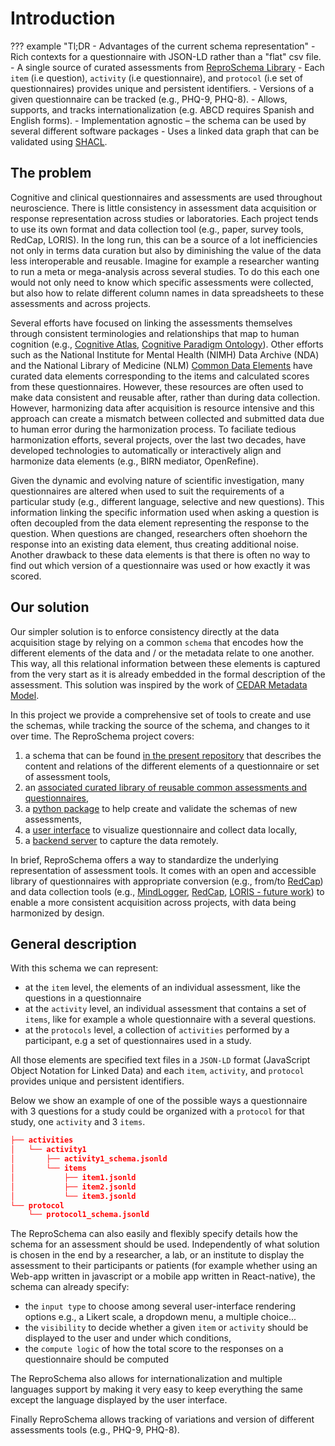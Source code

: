 # Introduction

??? example "Tl;DR - Advantages of the current schema representation"
    - Rich contexts for a questionnaire with JSON-LD rather than a "flat" csv file.
    - A single source of curated assessments from [ReproSchema Library](https://github.com/reproschema-library)
    - Each `item` (i.e question), `activity` (i.e questionnaire), and `protocol`
    (i.e set of questionnaires) provides unique and persistent identifiers.
    - Versions of a given questionnaire can be tracked (e.g., PHQ-9, PHQ-8).
    - Allows, supports, and tracks internationalization (e.g. ABCD requires Spanish
    and English forms).
    - Implementation agnostic – the schema can be used by several different software packages
    - Uses a linked data graph that can be validated using [SHACL](https://www.w3.org/TR/shacl/).

## The problem

Cognitive and clinical questionnaires and assessments are used throughout
neuroscience. There is little consistency in assessment data acquisition or response
representation across studies or laboratories. Each project tends to use its own
format and data collection tool (e.g., paper, survey tools, RedCap, LORIS). In the
long run, this can be a source of a lot inefficiencies not only in terms data
curation but also by diminishing the value of the data less interoperable and
reusable. Imagine for example a researcher wanting to run a meta or mega-analysis
across several studies. To do this each one would not only need to know which
specific assessments were collected, but also how to relate different column names in
data spreadsheets to these assessments and across projects.

Several efforts have focused on linking the assessments themselves
through consistent terminologies and relationships that map to human cognition
(e.g., [Cognitive Atlas](https://www.cognitiveatlas.org/),
[Cognitive Paradigm Ontology](http://www.cogpo.org/)). Other efforts such as the
National Institute for Mental Health (NIMH) Data Archive (NDA) and the National
Library of Medicine (NLM) [Common Data Elements](https://www.nlm.nih.gov/cde/index.html)
have curated data elements corresponding to the items and calculated scores from
these questionnaires. However, these resources are often used to make data
consistent and reusable after, rather than during data collection. However,
harmonizing data after acquisition is resource intensive and this approach can
create a mismatch between collected and submitted data due to human error during
the harmonization process. To faciliate tedious harmonization efforts, several
projects, over the last two decades, have developed technologies to automatically
or interactively align and harmonize data elements (e.g., BIRN mediator, OpenRefine).

Given the dynamic and evolving nature of scientific investigation, many
questionnaires are altered when used to suit the requirements of a particular
study (e.g., different language, selective and new questions). This information
linking the specific information used when asking a question is often decoupled
from the data element representing the response to the question. When questions
are changed, researchers often shoehorn the response into an existing data
element, thus creating additional noise. Another drawback to these data elements
is that there is often no way to find out which version of a questionnaire was
used or how exactly it was scored.

## Our solution

Our simpler solution is to enforce consistency directly at the data acquisition
stage by relying on a common `schema` that encodes how the different elements of
the data and / or the metadata relate to one another. This way, all this relational
information between these elements is captured from the very start as it is already
embedded in the formal description of the assessment. This solution was inspired
by the work of [CEDAR Metadata Model](https://more.metadatacenter.org/tools-training/outreach/cedar-template-model).

In this project we provide a comprehensive set of tools to create and use the
schemas, while tracking the source of the schema, and changes to it over time.
The ReproSchema project covers:

1. a schema that can be found [in the present repository](https://github.com/ReproNim/reproschema)
that describes the content and relations of the different elements of a
questionnaire or set of assessment tools,
2. an [associated curated library of reusable common assessments and questionnaires](https://github.com/ReproNim/reproschema-library),
3. a [python package](https://github.com/ReproNim/reproschema-py) to help create
and validate the schemas of new assessments,
4. a [user interface](https://github.com/ReproNim/reproschema-ui) to visualize
questionnaire and collect data locally,
5. a [backend server](https://github.com/sensein/voice-backend) to capture the
data remotely.

In brief, ReproSchema offers a way to standardize the underlying representation
of assessment tools. It comes with an open and accessible library of questionnaires
with appropriate conversion (e.g., from/to [RedCap](https://www.project-redcap.org/))
and data collection tools (e.g., [MindLogger](https://mindlogger.org/),
[RedCap](https://www.project-redcap.org/), [LORIS - future work](https://loris.ca))
to enable a more consistent acquisition across projects, with data being
harmonized by design.

## General description

With this schema we can represent:

- at the `item` level, the elements of an individual assessment, like the questions
in a questionnaire
- at the `activity` level, an individual assessment that contains a set of `items`,
like for example a whole questionnaire with a several questions.
- at the `protocols` level, a collection of `activities` performed by a participant,
 e.g a set of questionnaires used in a study.

All those elements are specified text files in a `JSON-LD` format (JavaScript
Object Notation for Linked Data) and each `item`, `activity`, and `protocol` provides
unique and persistent identifiers.

Below we show an example of one of the possible ways a questionnaire with 3 questions
for a study could be organized with a `protocol` for that study, one `activity`
and 3 `items`.

```json
├── activities
│   └── activity1
│       ├── activity1_schema.jsonld
│       └── items
│           ├── item1.jsonld
│           ├── item2.jsonld
│           └── item3.jsonld
└── protocol
    └── protocol1_schema.jsonld
```

The ReproSchema can also easily and flexibly specify details how the schema
for an assessment should be used. Independently of what solution is chosen in the
end by a researcher, a lab, or an institute to display the assessment to their
participants or patients (for example whether using an Web-app written in javascript
or a mobile app written in React-native), the schema can already specify:

- the `input type` to choose among several user-interface rendering options e.g.,
 a Likert scale, a dropdown menu, a multiple choice...
- the `visibility` to decide whether a given `item` or `activity` should be
displayed to the user and under which conditions,
- the `compute logic` of how the total score to the responses on a questionnaire
should be computed

The ReproSchema also allows for internationalization and multiple languages support
by making it very easy to keep everything the same
except the language displayed by the user interface.

Finally ReproSchema allows tracking of variations and version of different assessments
tools (e.g., PHQ-9, PHQ-8).
